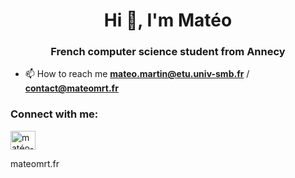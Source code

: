 <h1 align="center">Hi 👋, I'm Matéo</h1>
<h3 align="center">French computer science student from Annecy</h3>

- 📫 How to reach me **mateo.martin@etu.univ-smb.fr** / **contact@mateomrt.fr**

<h3 align="left">Connect with me:</h3>
<p align="left">
<a href="https://linkedin.com/in/matéo-martin" target="blank"><img align="center" src="https://raw.githubusercontent.com/rahuldkjain/github-profile-readme-generator/master/src/images/icons/Social/linked-in-alt.svg" alt="matéo-martin" height="30" width="40" />
</a>
</p>
<p href="https://mateomrt.fr" target="blank">mateomrt.fr</p>
